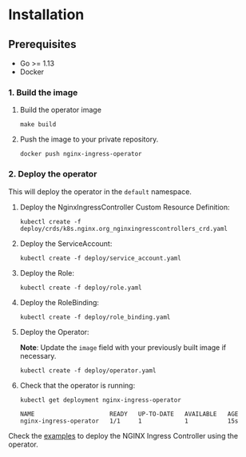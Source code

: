 # Installation

## Prerequisites
* Go >= 1.13
* Docker

### 1. Build the image

1. Build the operator image
    ```
    make build
    ```

1. Push the image to your private repository.
    ```
    docker push nginx-ingress-operator
    ```

### 2. Deploy the operator

This will deploy the operator in the `default` namespace.

1. Deploy the NginxIngressController Custom Resource Definition:
    ```
    kubectl create -f deploy/crds/k8s.nginx.org_nginxingresscontrollers_crd.yaml
    ```

1. Deploy the ServiceAccount:
    ```
    kubectl create -f deploy/service_account.yaml
    ```
   
1. Deploy the Role:
    ```
    kubectl create -f deploy/role.yaml
    ```

1. Deploy the RoleBinding:
    ```
    kubectl create -f deploy/role_binding.yaml
    ```

1. Deploy the Operator:

    **Note**: Update the `image` field with your previously built image if necessary.

    ```
    kubectl create -f deploy/operator.yaml
    ```

1. Check that the operator is running:
    ```
    kubectl get deployment nginx-ingress-operator
        
    NAME                     READY   UP-TO-DATE   AVAILABLE   AGE
    nginx-ingress-operator   1/1     1            1           15s
    ```    
   
Check the [examples](../examples) to deploy the NGINX Ingress Controller using the operator.
